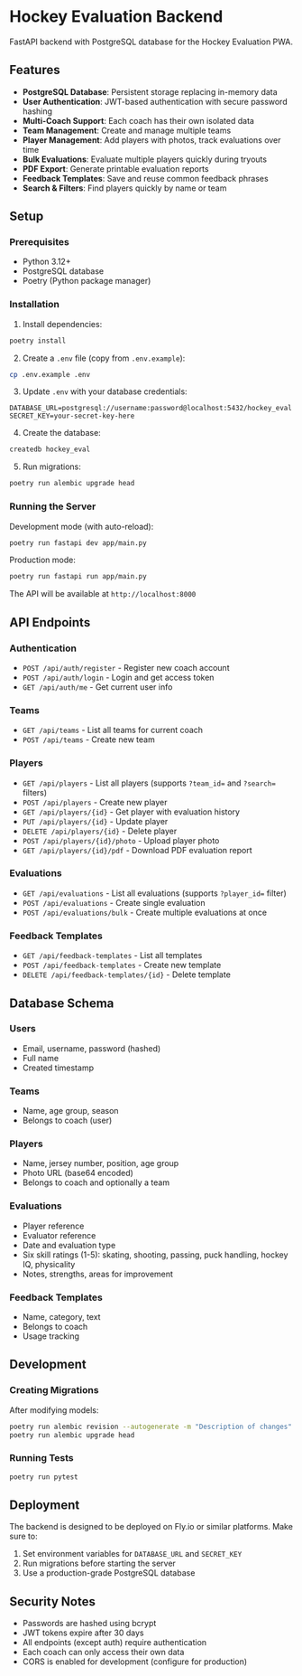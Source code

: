 # Hockey Evaluation Backend

FastAPI backend with PostgreSQL database for the Hockey Evaluation PWA.

## Features

- **PostgreSQL Database**: Persistent storage replacing in-memory data
- **User Authentication**: JWT-based authentication with secure password hashing
- **Multi-Coach Support**: Each coach has their own isolated data
- **Team Management**: Create and manage multiple teams
- **Player Management**: Add players with photos, track evaluations over time
- **Bulk Evaluations**: Evaluate multiple players quickly during tryouts
- **PDF Export**: Generate printable evaluation reports
- **Feedback Templates**: Save and reuse common feedback phrases
- **Search & Filters**: Find players quickly by name or team

## Setup

### Prerequisites

- Python 3.12+
- PostgreSQL database
- Poetry (Python package manager)

### Installation

1. Install dependencies:
```bash
poetry install
```

2. Create a `.env` file (copy from `.env.example`):
```bash
cp .env.example .env
```

3. Update `.env` with your database credentials:
```
DATABASE_URL=postgresql://username:password@localhost:5432/hockey_eval
SECRET_KEY=your-secret-key-here
```

4. Create the database:
```bash
createdb hockey_eval
```

5. Run migrations:
```bash
poetry run alembic upgrade head
```

### Running the Server

Development mode (with auto-reload):
```bash
poetry run fastapi dev app/main.py
```

Production mode:
```bash
poetry run fastapi run app/main.py
```

The API will be available at `http://localhost:8000`

## API Endpoints

### Authentication

- `POST /api/auth/register` - Register new coach account
- `POST /api/auth/login` - Login and get access token
- `GET /api/auth/me` - Get current user info

### Teams

- `GET /api/teams` - List all teams for current coach
- `POST /api/teams` - Create new team

### Players

- `GET /api/players` - List all players (supports `?team_id=` and `?search=` filters)
- `POST /api/players` - Create new player
- `GET /api/players/{id}` - Get player with evaluation history
- `PUT /api/players/{id}` - Update player
- `DELETE /api/players/{id}` - Delete player
- `POST /api/players/{id}/photo` - Upload player photo
- `GET /api/players/{id}/pdf` - Download PDF evaluation report

### Evaluations

- `GET /api/evaluations` - List all evaluations (supports `?player_id=` filter)
- `POST /api/evaluations` - Create single evaluation
- `POST /api/evaluations/bulk` - Create multiple evaluations at once

### Feedback Templates

- `GET /api/feedback-templates` - List all templates
- `POST /api/feedback-templates` - Create new template
- `DELETE /api/feedback-templates/{id}` - Delete template

## Database Schema

### Users
- Email, username, password (hashed)
- Full name
- Created timestamp

### Teams
- Name, age group, season
- Belongs to coach (user)

### Players
- Name, jersey number, position, age group
- Photo URL (base64 encoded)
- Belongs to coach and optionally a team

### Evaluations
- Player reference
- Evaluator reference
- Date and evaluation type
- Six skill ratings (1-5): skating, shooting, passing, puck handling, hockey IQ, physicality
- Notes, strengths, areas for improvement

### Feedback Templates
- Name, category, text
- Belongs to coach
- Usage tracking

## Development

### Creating Migrations

After modifying models:
```bash
poetry run alembic revision --autogenerate -m "Description of changes"
poetry run alembic upgrade head
```

### Running Tests

```bash
poetry run pytest
```

## Deployment

The backend is designed to be deployed on Fly.io or similar platforms. Make sure to:

1. Set environment variables for `DATABASE_URL` and `SECRET_KEY`
2. Run migrations before starting the server
3. Use a production-grade PostgreSQL database

## Security Notes

- Passwords are hashed using bcrypt
- JWT tokens expire after 30 days
- All endpoints (except auth) require authentication
- Each coach can only access their own data
- CORS is enabled for development (configure for production)
